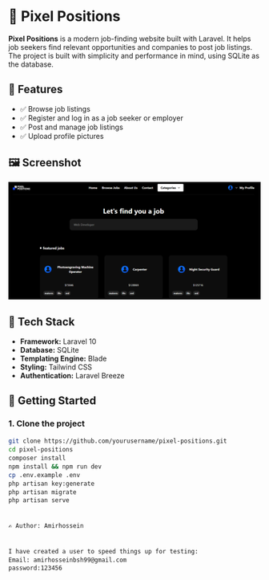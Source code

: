 # 🎯 Pixel Positions

**Pixel Positions** is a modern job-finding website built with Laravel. It helps job seekers find relevant opportunities and companies to post job listings. The project is built with simplicity and performance in mind, using SQLite as the database.

## 🌟 Features

- ✅ Browse job listings
- ✅ Register and log in as a job seeker or employer
- ✅ Post and manage job listings
- ✅ Upload profile pictures

## 🖼️ Screenshot

![Website Screenshot](assets/screenshot.png)

## 🧰 Tech Stack

- **Framework:** Laravel 10
- **Database:** SQLite
- **Templating Engine:** Blade
- **Styling:** Tailwind CSS
- **Authentication:** Laravel Breeze

## 🚀 Getting Started

### 1. Clone the project

```bash
git clone https://github.com/yourusername/pixel-positions.git
cd pixel-positions
composer install
npm install && npm run dev
cp .env.example .env
php artisan key:generate
php artisan migrate
php artisan serve


✍️ Author: Amirhossein


I have created a user to speed things up for testing:
Email: amirhosseinbsh99@gmail.com
password:123456




